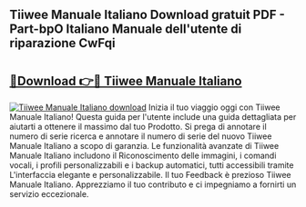 ## Tiiwee Manuale Italiano Download gratuit PDF - Part-bpO Italiano Manuale dell'utente di riparazione CwFqi

# <h2><a href="http://dffff8.blite.top/?on=Tiiwee+Manuale+Italiano">🔗Download 👉🔴 Tiiwee Manuale Italiano</a></h2>

[![Tiiwee Manuale Italiano download](https://i.imgur.com/lujVjoI.png)](http://dffff8.blite.top/?on=Tiiwee+Manuale+Italiano)
Inizia il tuo viaggio oggi con Tiiwee Manuale Italiano! Questa guida per l'utente include una guida dettagliata per aiutarti a ottenere il massimo dal tuo Prodotto. Si prega di annotare il numero di serie ricerca e annotare il numero di serie del nuovo Tiiwee Manuale Italiano a scopo di garanzia. Le funzionalità avanzate di Tiiwee Manuale Italiano includono il Riconoscimento delle immagini, i comandi vocali, i profili personalizzabili e i backup automatici, tutti accessibili tramite L'interfaccia elegante e personalizzabile. Il tuo Feedback è prezioso Tiiwee Manuale Italiano. Apprezziamo il tuo contributo e ci impegniamo a fornirti un servizio eccezionale.
